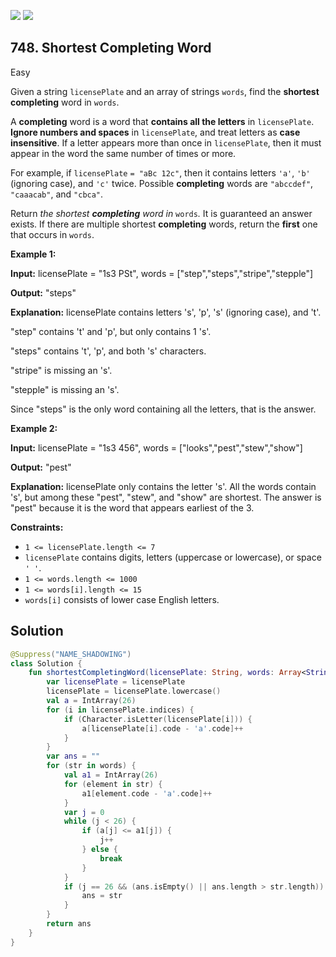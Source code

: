 [![](https://img.shields.io/github/stars/javadev/LeetCode-in-Kotlin?label=Stars&style=flat-square)](https://github.com/javadev/LeetCode-in-Kotlin)
[![](https://img.shields.io/github/forks/javadev/LeetCode-in-Kotlin?label=Fork%20me%20on%20GitHub%20&style=flat-square)](https://github.com/javadev/LeetCode-in-Kotlin/fork)

## 748\. Shortest Completing Word

Easy

Given a string `licensePlate` and an array of strings `words`, find the **shortest completing** word in `words`.

A **completing** word is a word that **contains all the letters** in `licensePlate`. **Ignore numbers and spaces** in `licensePlate`, and treat letters as **case insensitive**. If a letter appears more than once in `licensePlate`, then it must appear in the word the same number of times or more.

For example, if `licensePlate` `= "aBc 12c"`, then it contains letters `'a'`, `'b'` (ignoring case), and `'c'` twice. Possible **completing** words are `"abccdef"`, `"caaacab"`, and `"cbca"`.

Return _the shortest **completing** word in_ `words`_._ It is guaranteed an answer exists. If there are multiple shortest **completing** words, return the **first** one that occurs in `words`.

**Example 1:**

**Input:** licensePlate = "1s3 PSt", words = ["step","steps","stripe","stepple"]

**Output:** "steps"

**Explanation:** licensePlate contains letters 's', 'p', 's' (ignoring case), and 't'.

"step" contains 't' and 'p', but only contains 1 's'.

"steps" contains 't', 'p', and both 's' characters.

"stripe" is missing an 's'.

"stepple" is missing an 's'.

Since "steps" is the only word containing all the letters, that is the answer.

**Example 2:**

**Input:** licensePlate = "1s3 456", words = ["looks","pest","stew","show"]

**Output:** "pest"

**Explanation:** licensePlate only contains the letter 's'. All the words contain 's', but among these "pest", "stew", and "show" are shortest. The answer is "pest" because it is the word that appears earliest of the 3.

**Constraints:**

*   `1 <= licensePlate.length <= 7`
*   `licensePlate` contains digits, letters (uppercase or lowercase), or space `' '`.
*   `1 <= words.length <= 1000`
*   `1 <= words[i].length <= 15`
*   `words[i]` consists of lower case English letters.

## Solution

```kotlin
@Suppress("NAME_SHADOWING")
class Solution {
    fun shortestCompletingWord(licensePlate: String, words: Array<String>): String {
        var licensePlate = licensePlate
        licensePlate = licensePlate.lowercase()
        val a = IntArray(26)
        for (i in licensePlate.indices) {
            if (Character.isLetter(licensePlate[i])) {
                a[licensePlate[i].code - 'a'.code]++
            }
        }
        var ans = ""
        for (str in words) {
            val a1 = IntArray(26)
            for (element in str) {
                a1[element.code - 'a'.code]++
            }
            var j = 0
            while (j < 26) {
                if (a[j] <= a1[j]) {
                    j++
                } else {
                    break
                }
            }
            if (j == 26 && (ans.isEmpty() || ans.length > str.length)) {
                ans = str
            }
        }
        return ans
    }
}
```